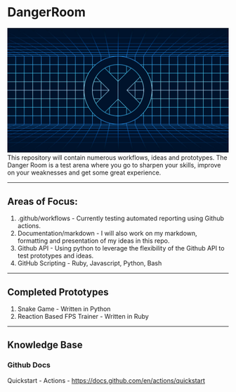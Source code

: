 # DangerRoom
![alt text](https://github.com/abelberhane/TheDangerRoom/blob/main/images/danger_room.jpeg?raw=true)
This repository will contain numerous workflows, ideas and prototypes. The Danger Room is a test arena where you go to sharpen your skills, improve on your weaknesses and get some great experience.


--------------------

## Areas of Focus:
1) .github/workflows - Currently testing automated reporting using Github actions.
2) Documentation/markdown - I will also work on my markdown, formatting and presentation of my ideas in this repo.
3) Github API - Using python to leverage the flexibility of the Github API to test prototypes and ideas.
4) GitHub Scripting - Ruby, Javascript, Python, Bash

----------------------

## Completed Prototypes
1) Snake Game - Written in Python
2) Reaction Based FPS Trainer - Written in Ruby

----------------------

## Knowledge Base
### Github Docs
Quickstart - Actions - https://docs.github.com/en/actions/quickstart
